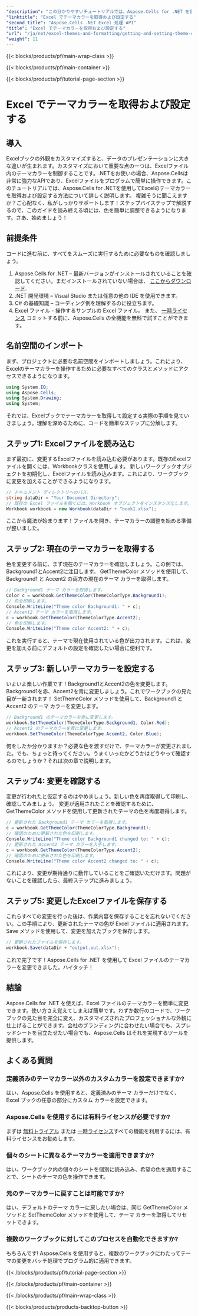 ```yaml
---
"description": "この分かりやすいチュートリアルでは、Aspose.Cells for .NET を使用して Excel のテーマカラーを取得および設定する方法を学習できます。詳細なステップバイステップガイドとコードサンプルも含まれています。"
"linktitle": "Excel でテーマカラーを取得および設定する"
"second_title": "Aspose.Cells .NET Excel 処理 API"
"title": "Excel でテーマカラーを取得および設定する"
"url": "/ja/net/excel-themes-and-formatting/getting-and-setting-theme-colors/"
"weight": 11
---
```


{{< blocks/products/pf/main-wrap-class >}}

{{< blocks/products/pf/main-container >}}

{{< blocks/products/pf/tutorial-page-section >}}

# Excel でテーマカラーを取得および設定する

## 導入
Excelブックの外観をカスタマイズすると、データのプレゼンテーションに大きな違いが生まれます。カスタマイズにおいて重要な点の一つは、Excelファイル内のテーマカラーを制御することです。.NETをお使いの場合、Aspose.Cellsは非常に強力なAPIであり、Excelファイルをプログラムで簡単に操作できます。このチュートリアルでは、Aspose.Cells for .NETを使用してExcelのテーマカラーを取得および設定する方法について詳しく説明します。
複雑そうに聞こえますか？ご心配なく、私がしっかりサポートします！ステップバイステップで解説するので、このガイドを読み終える頃には、色を簡単に調整できるようになります。さあ、始めましょう！
## 前提条件
コードに進む前に、すべてをスムーズに実行するために必要なものを確認しましょう。
1. Aspose.Cells for .NET – 最新バージョンがインストールされていることを確認してください。まだインストールされていない場合は、 [ここからダウンロード](https://releases。aspose.com/cells/net/).
2. .NET 開発環境 – Visual Studio または任意の他の IDE を使用できます。
3. C# の基礎知識 – コーディング例を理解するのに役立ちます。
4. Excel ファイル - 操作するサンプルの Excel ファイル。
また、 [一時ライセンス](https://purchase.aspose.com/temporary-license/) コミットする前に、Aspose.Cells の全機能を無料で試すことができます。
## 名前空間のインポート
まず、プロジェクトに必要な名前空間をインポートしましょう。これにより、Excelのテーマカラーを操作するために必要なすべてのクラスとメソッドにアクセスできるようになります。
```csharp
using System.IO;
using Aspose.Cells;
using System.Drawing;
using System;
```
それでは、Excelブックでテーマカラーを取得して設定する実際の手順を見ていきましょう。理解を深めるために、コードを簡単なステップに分解します。
## ステップ1: Excelファイルを読み込む
まず最初に、変更するExcelファイルを読み込む必要があります。既存のExcelファイルを開くには、Workbookクラスを使用します。
新しいワークブックオブジェクトを初期化し、Excelファイルを読み込みます。これにより、ワークブックに変更を加えることができるようになります。
```csharp
// ドキュメント ディレクトリへのパス。
string dataDir = "Your Document Directory";
// 既存の Excel ファイルを開くには、Workbook オブジェクトをインスタンス化します。
Workbook workbook = new Workbook(dataDir + "book1.xlsx");
```
ここから魔法が始まります！ファイルを開き、テーマカラーの調整を始める準備が整いました。
## ステップ2: 現在のテーマカラーを取得する
色を変更する前に、まず現在のテーマカラーを確認しましょう。この例では、Background1とAccent2に注目します。
GetThemeColor メソッドを使用して、Background1 と Accent2 の両方の現在のテーマ カラーを取得します。
```csharp
// Background1 テーマ カラーを取得します。
Color c = workbook.GetThemeColor(ThemeColorType.Background1);
// 色を印刷します。
Console.WriteLine("Theme color Background1: " + c);
// Accent2 テーマ カラーを取得します。
c = workbook.GetThemeColor(ThemeColorType.Accent2);
// 色を印刷します。
Console.WriteLine("Theme color Accent2: " + c);
```
これを実行すると、テーマで現在使用されている色が出力されます。これは、変更を加える前にデフォルトの設定を確認したい場合に便利です。
## ステップ3: 新しいテーマカラーを設定する
いよいよ楽しい作業です！Background1とAccent2の色を変更します。Background1を赤、Accent2を青に変更しましょう。これでワークブックの見た目が一新されます！
SetThemeColor メソッドを使用して、Background1 と Accent2 のテーマ カラーを変更します。
```csharp
// Background1 のテーマカラーを赤に変更します。
workbook.SetThemeColor(ThemeColorType.Background1, Color.Red);
// Accent2 のテーマカラーを青に変更します。
workbook.SetThemeColor(ThemeColorType.Accent2, Color.Blue);
```
何をしたか分かりますか？必要な色を渡すだけで、テーマカラーが変更されました。でも、ちょっと待ってください。うまくいったかどうかはどうやって確認するのでしょうか？それは次の章で説明します。
## ステップ4: 変更を確認する
変更が行われたと仮定するのはやめましょう。新しい色を再度取得して印刷し、確認してみましょう。
変更が適用されたことを確認するために、GetThemeColor メソッドを使用して更新されたテーマの色を再度取得します。
```csharp
// 更新された Background1 テーマ カラーを取得します。
c = workbook.GetThemeColor(ThemeColorType.Background1);
// 確認のために更新された色を印刷します。
Console.WriteLine("Theme color Background1 changed to: " + c);
// 更新された Accent2 テーマ カラーを入手します。
c = workbook.GetThemeColor(ThemeColorType.Accent2);
// 確認のために更新された色を印刷します。
Console.WriteLine("Theme color Accent2 changed to: " + c);
```
これにより、変更が期待通りに動作していることをご確認いただけます。問題がないことを確認したら、最終ステップに進みましょう。
## ステップ5: 変更したExcelファイルを保存する
これらすべての変更を行った後は、作業内容を保存することを忘れないでください。この手順により、更新されたテーマの色が Excel ファイルに適用されます。
Save メソッドを使用して、変更を加えたブックを保存します。
```csharp
// 更新されたファイルを保存します。
workbook.Save(dataDir + "output.out.xlsx");
```
これで完了です！Aspose.Cells for .NET を使用して Excel ファイルのテーマカラーを変更できました。ハイタッチ！
## 結論
Aspose.Cells for .NET を使えば、Excel ファイルのテーマカラーを簡単に変更できます。使い方さえ覚えてしまえば簡単です。わずか数行のコードで、ワークブックの見た目を完全に変え、カスタマイズされたプロフェッショナルな外観に仕上げることができます。会社のブランディングに合わせたい場合でも、スプレッドシートを目立たせたい場合でも、Aspose.Cells はそれを実現するツールを提供します。
## よくある質問
### 定義済みのテーマカラー以外のカスタムカラーを設定できますか?
はい、Aspose.Cells を使用すると、定義済みのテーマ カラーだけでなく、Excel ブックの任意の部分にカスタム カラーを設定できます。
### Aspose.Cells を使用するには有料ライセンスが必要ですか?
まずは [無料トライアル](https://releases.aspose.com/) または [一時ライセンス](https://purchase.aspose.com/temporary-license/)すべての機能を利用するには、有料ライセンスをお勧めします。
### 個々のシートに異なるテーマカラーを適用できますか?
はい、ワークブック内の個々のシートを個別に読み込み、希望の色を適用することで、シートのテーマの色を操作できます。
### 元のテーマカラーに戻すことは可能ですか?
はい、デフォルトのテーマ カラーに戻したい場合は、同じ GetThemeColor メソッドと SetThemeColor メソッドを使用して、テーマ カラーを取得してリセットできます。
### 複数のワークブックに対してこのプロセスを自動化できますか?
もちろんです! Aspose.Cells を使用すると、複数のワークブックにわたってテーマの変更をバッチ処理でプログラム的に適用できます。

{{< /blocks/products/pf/tutorial-page-section >}}

{{< /blocks/products/pf/main-container >}}

{{< /blocks/products/pf/main-wrap-class >}}

{{< blocks/products/products-backtop-button >}}